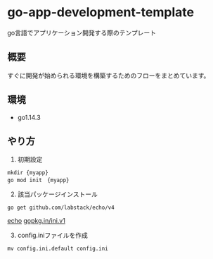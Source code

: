 # go-app-development-template
go言語でアプリケーション開発する際のテンプレート

## 概要
すぐに開発が始められる環境を構築するためのフローをまとめています。

## 環境
- go1.14.3

## やり方

1. 初期設定
```
mkdir {myapp}
go mod init　{myapp}
```

2. 該当パッケージインストール
```
go get github.com/labstack/echo/v4
```
[echo](https://echo.labstack.com/guide/)
[gopkg.in/ini.v1](https://pkg.go.dev/gopkg.in/ini.v1)

3. config.iniファイルを作成
```
mv config.ini.default config.ini
```
